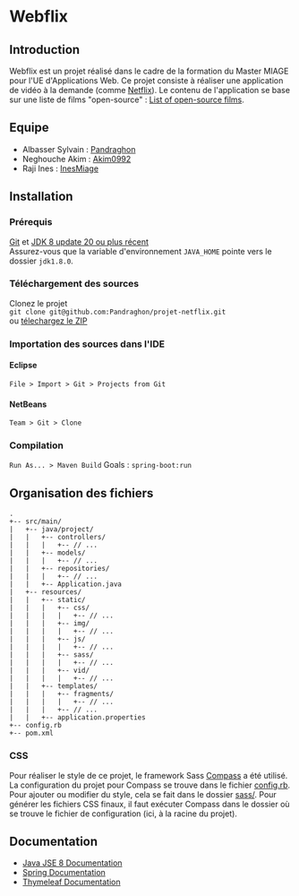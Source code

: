 # Webflix

## Introduction

Webflix est un projet réalisé dans le cadre de la formation du Master MIAGE pour l'UE d'Applications Web.
Ce projet consiste à réaliser une application de vidéo à la demande (comme [Netflix][]).
Le contenu de l'application se base sur une liste de films "open-source" : [List of open-source films][].

## Equipe

* Albasser Sylvain : [Pandraghon][]
* Neghouche Akim : [Akim0992][]
* Raji Ines : [InesMiage][]

## Installation

### Prérequis

[Git][] et [JDK 8 update 20 ou plus récent][JDK8 build]  
Assurez-vous que la variable d'environnement `JAVA_HOME` pointe vers le dossier `jdk1.8.0`.

### Téléchargement des sources

Clonez le projet  
`git clone git@github.com:Pandraghon/projet-netflix.git`  
ou [télechargez le ZIP][ZIP]

### Importation des sources dans l'IDE

#### Eclipse

`File > Import > Git > Projects from Git`

#### NetBeans

`Team > Git > Clone`

### Compilation

`Run As... > Maven Build` Goals : `spring-boot:run`

## Organisation des fichiers

```
.
+-- src/main/
|   +-- java/project/
|   |   +-- controllers/
|   |   |   +-- // ...
|   |   +-- models/
|   |   |   +-- // ...
|   |   +-- repositories/
|   |   |   +-- // ...
|   |   +-- Application.java
|   +-- resources/
|   |   +-- static/
|   |   |   +-- css/
|   |   |   |   +-- // ...
|   |   |   +-- img/
|   |   |   |   +-- // ...
|   |   |   +-- js/
|   |   |   |   +-- // ...
|   |   |   +-- sass/
|   |   |   |   +-- // ...
|   |   |   +-- vid/
|   |   |   |   +-- // ...
|   |   +-- templates/
|   |   |   +-- fragments/
|   |   |   |   +-- // ...
|   |   |   +-- // ...
|   |   +-- application.properties
+-- config.rb
+-- pom.xml
```

### CSS

Pour réaliser le style de ce projet, le framework Sass [Compass] a été utilisé.  
La configuration du projet pour Compass se trouve dans le fichier [config.rb](config.rb).  
Pour ajouter ou modifier du style, cela se fait dans le dossier [sass/](src/main/resources/sass/). Pour générer les fichiers CSS finaux, il faut exécuter Compass dans le dossier où se trouve le fichier de configuration (ici, à la racine du projet).

## Documentation

* [Java JSE 8 Documentation][]
* [Spring Documentation][]
* [Thymeleaf Documentation][]


[Netflix]: https://www.netflix.com
[List of open-source films]: https://en.wikipedia.org/wiki/List_of_open-source_films
[Pandraghon]: https://github.com/Pandraghon
[Akim0992]: https://github.com/Akim0992
[InesMiage]: https://github.com/InesMiage
[Git]: http://help.github.com/set-up-git-redirect
[JDK8 build]: http://www.oracle.com/technetwork/java/javase/downloads
[ZIP]: https://github.com/Pandraghon/projet-netflix/archive/master.zip
[Compass]: http://compass-style.org/
[Java JSE 8 Documentation]: https://docs.oracle.com/javase/8/docs/api/
[Spring Documentation]: https://spring.io/docs
[Thymeleaf Documentation]: http://www.thymeleaf.org/documentation.html